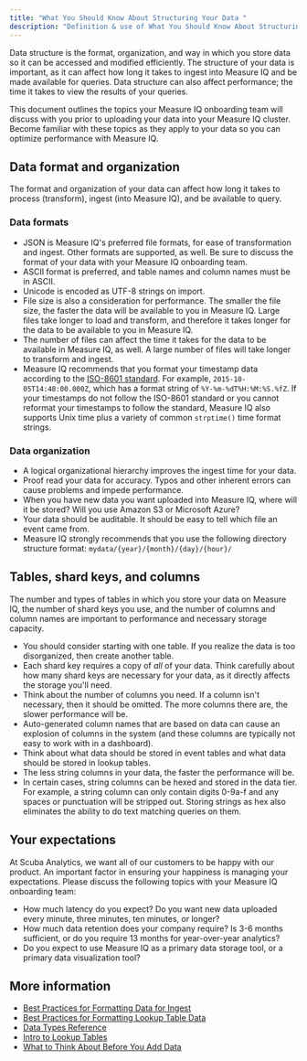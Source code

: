 ```yaml
---
title: "What You Should Know About Structuring Your Data "
description: "Definition & use of What You Should Know About Structuring Your Data "
---
```


Data structure is the format, organization, and way in which you store data so it can be accessed and modified efficiently. The structure of your data is important, as it can affect how long it takes to ingest into Measure IQ and be made available for queries. Data structure can also affect performance; the time it takes to view the results of your queries.

This document outlines the topics your Measure IQ onboarding team will discuss with you prior to uploading your data into your Measure IQ cluster. Become familiar with these topics as they apply to your data so you can optimize performance with Measure IQ.

## Data format and organization

The format and organization of your data can affect how long it takes to process (transform), ingest (into Measure IQ), and be available to query.

### Data formats

- JSON is Measure IQ's preferred file formats, for ease of transformation and ingest. Other formats are supported, as well. Be sure to discuss the format of your data with your Measure IQ onboarding team.
- ASCII format is preferred, and table names and column names must be in ASCII.
- Unicode is encoded as UTF-8 strings on import.
- File size is also a consideration for performance. The smaller the file size, the faster the data will be available to you in Measure IQ. Large files take longer to load and transform, and therefore it takes longer for the data to be available to you in Measure IQ.
- The number of files can affect the time it takes for the data to be available in Measure IQ, as well. A large number of files will take longer to transform and ingest.
- Measure IQ recommends that you format your timestamp data according to the [ISO-8601 standard](https://en.wikipedia.org/wiki/ISO_8601). For example, `2015-10-05T14:48:00.000Z`, which has a format string of `%Y-%m-%dT%H:%M:%S.%fZ`. If your timestamps do not follow the ISO-8601 standard or you cannot reformat your timestamps to follow the standard, Measure IQ also supports Unix time plus a variety of common `strptime()` time format strings.

### Data organization

- A logical organizational hierarchy improves the ingest time for your data.
- Proof read your data for accuracy. Typos and other inherent errors can cause problems and impede performance.
- When you have new data you want uploaded into Measure IQ, where will it be stored? Will you use Amazon S3 or Microsoft Azure?
- Your data should be auditable. It should be easy to tell which file an event came from.
- Measure IQ strongly recommends that you use the following directory structure format: `mydata/{year}/{month}/{day}/{hour}/`

## Tables, shard keys, and columns

The number and types of tables in which you store your data on Measure IQ, the number of shard keys you use, and the number of columns and column names are important to performance and necessary storage capacity.

- You should consider starting with one table. If you realize the data is too disorganized, then create another table.
- Each shard key requires a copy of _all_ of your data. Think carefully about how many shard keys are necessary for your data, as it directly affects the storage you'll need.
- Think about the number of columns you need. If a column isn't necessary, then it should be omitted. The more columns there are, the slower performance will be.
- Auto-generated column names that are based on data can cause an explosion of columns in the system (and these columns are typically not easy to work with in a dashboard).
- Think about what data should be stored in event tables and what data should be stored in lookup tables.
- The less string columns in your data, the faster the performance will be.
- In certain cases, string columns can be hexed and stored in the data tier. For example, a string column can only contain digits 0-9a-f and any spaces or punctuation will be stripped out. Storing strings as hex also eliminates the ability to do text matching queries on them.

## Your expectations

At Scuba Analytics, we want all of our customers to be happy with our product. An important factor in ensuring your happiness is managing your expectations. Please discuss the following topics with your Measure IQ onboarding team:

- How much latency do you expect? Do you want new data uploaded every minute, three minutes, ten minutes, or longer?
- How much data retention does your company require? Is 3-6 months sufficient, or do you require 13 months for year-over-year analytics?
- Do you expect to use Measure IQ as a primary data storage tool, or a primary data visualization tool?

## More information

- [Best Practices for Formatting Data for Ingest](../best-practices-for-formatting-data-for-ingest)
- [Best Practices for Formatting Lookup Table Data](../best-practices-for-formatting-lookup-table-data)
- [Data Types Reference](../data-types-reference)
- [Intro to Lookup Tables](../intro-to-lookup-tables)
- [What to Think About Before You Add Data](../what-to-think-about-before-you-add-data)
